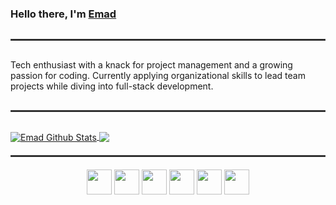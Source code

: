 ### Hello there, I'm <a href ="https://github.com/emadram">Emad</a>
<hr style="margin: 30px 0; border: 1px solid #444;">
Tech enthusiast with a knack for project management and a growing passion for coding. Currently applying organizational skills to lead team projects while diving into full-stack development.
<hr style="margin: 30px 0; border: 1px solid #444;">

<div>
  <a href="https://github.com/emadram">
    <img align="center" src="https://github-readme-stats.vercel.app/api?username=emadram&include_all_commits=true&count_private=true&show_icons=true&line_height=20&title_color=00BFFF&icon_color=00BFFF&text_color=B0E0E6&bg_color=0,000000,1E2A3A" alt="Emad Github Stats">
  </a>
  <a href="https://github.com/emadram">
    <img align="center" src="https://github-readme-stats-anuraghazra1.vercel.app/api/top-langs/?username=emadram&layout=compact&title_color=00BFFF&icon_color=00BFFF&text_color=B0E0E6&bg_color=0,000000,1E2A3A">
  </a>
</div>

<hr style="margin: 20px 0; border: 1px solid #444;">

<div align="center">
  <img src="https://cdn.jsdelivr.net/gh/devicons/devicon/icons/c/c-original.svg" height="40"/>
  <img src="https://cdn.jsdelivr.net/gh/devicons/devicon/icons/csharp/csharp-original.svg" height="40"/>
  <img src="https://cdn.jsdelivr.net/gh/devicons/devicon/icons/java/java-original.svg" height="40"/>
    <img src="https://cdn.jsdelivr.net/gh/devicons/devicon/icons/javascript/javascript-original.svg" height="40"/>
  <img src="https://cdn.jsdelivr.net/gh/devicons/devicon/icons/bash/bash-original.svg" height="40"/>
  <img src="https://cdn.jsdelivr.net/gh/devicons/devicon/icons/git/git-original.svg" height="40"/>
</div>
